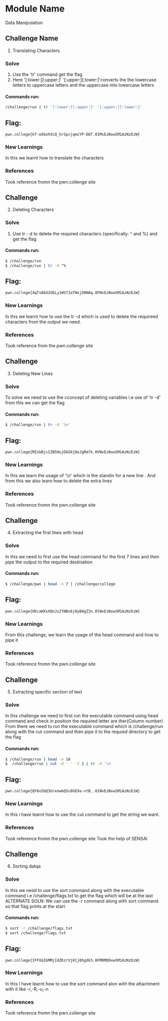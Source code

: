 # Module Name
Data Manipulation 
## Challenge Name                                                   
1. Translating Characters

### Solve
1. Use the 'tr' command get the flag 
2. Here '[:lower:][:upper:]' '[:upper:][:lower:]'converts the the    lowercase letters to uppercase letters and the uppercase into   lowercase letters 

#### Commands run: 

```sh
/challenge/run | tr '[:lower:][:upper:]' '[:upper:][:lower:]'
```
## Flag: 

```
pwn.college{k7-w5bohXcQ_hrSpcjqmzYP-DQf.01MxEzNxwSM1AzNzEzW}
```
### New Learnings
In this we learnt how to translate the characters 
### References 
Took reference fromn the pwn.collenge site 


## Challenge 
2. Deleting Characters 
### Solve
 1. Use tr - d to delete the required characters (specifically: ^ and %) and get the flag
 

#### Commands run: 

```sh
$ /challenge/run
$ /challenge/run | tr -d ^%
```
## Flag: 

```
pwn.college{4qTv86d2GELy1WSf1aTWxjO0NAq.0FNxEzNxwSM1AzNzEzW}
```
### New Learnings
In this we learnt how to use the tr -d which is used to delete the requireed characters from the output we need.
### References 
Took reference from the pwn.collenge site 



## Challenge 
3. Deleting New Lines 

### Solve
To solve we need to use the cconcept of deleting variables i.e use of 'tr -d' from this we can get the flag 
#### Commands run: 

```sh
$ /challenge/run | tr -d '\n'
```
## Flag: 

```
pwn.college{MZsbBjsIZN5HujDGGXjDeJgRm7k.0VNxEzNxwSM1AzNzEzW}
```
### New Learnings
In this we learn the usage of '\n' which is the standin for a new line . And from this we also learn how to delete the extra lines  
### References 
Took reference fromn the pwn.collenge site 



## Challenge 
4.  Extracting the first lines with head 

### Solve
In this we need to first use the head command for the first 7 lines and then pipe the output to the required destination 
#### Commands run: 

```sh
$ /challenge/pwn | head -n 7 | /challenge/college
```
## Flag: 

```
pwn.college{UbcaKKxXQnJs2YNBx6j0yB4gZ3n.0lNxEzNxwSM1AzNzEzW}
```
### New Learnings
From this challenge, we learn the usage of the head command and how to pipe it 
### References 
Took reference fromn the pwn.collenge site 




## Challenge 
5. Extracting specific section of text 

### Solve
In this challenge we need to first run the executable command using head command and check in position the required letter are ther(Column number)
From there we need to run the executable command which is /challenge/run along with the cut command and then pipe it to the requied directory to get the flag 

#### Commands run: 

```sh
$ /challenge/run | head -n 10 
$  /challenge/run | cut -d ' ' -f 2 | tr -d '\n
```
## Flag: 

```
pwn.college{QY8u5bQ3UrenwbQSc8GE9a-vtB_.01NxEzNxwSM1AzNzEzW}
```
### New Learnings
In this i have learnt how to use the cut command to get the string we want. 
### References 
Took reference fromn the pwn.collenge site 
Took the help of SENSAI




## Challenge 
6. Sorting datqa

### Solve
In this we need to use the sort command along with the executable command i.e /challenge/flags.txt to get the flag which will be at the last 
ALTERNATE SOLN: We can use the -r command along with sort command so that flag prints at the start
#### Commands run: 

```sh
$ sort -r /challenge/flags.txt
$ sort /challenge/flags.txt
```
## Flag: 

```
pwn.college{IFFUGIGMMjIdZKzrVjKCj0hgdk5.0FM0MDOxwSM1AzNzEzW}
```
### New Learnings
In this I have learnt how to use the sort command alon with the attachment with it like -r,-R,-u,-n 
### References 
Took reference fromn the pwn.collenge site 



